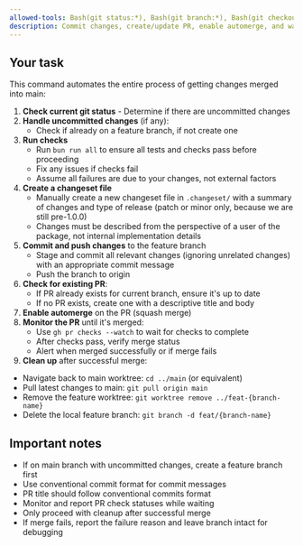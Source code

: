 ```yaml
---
allowed-tools: Bash(git status:*), Bash(git branch:*), Bash(git checkout:*), Bash(git add:*), Bash(git commit:*), Bash(git push:*), Bash(git pull:*), Bash(gh pr:*), Bash(git worktree:*), Bash(cd:*), Bash(pwd:*)
description: Commit changes, create/update PR, enable automerge, and wait for merge
---
```


## Your task

This command automates the entire process of getting changes merged into main:

1. **Check current git status** - Determine if there are uncommitted changes
2. **Handle uncommitted changes** (if any):
   - Check if already on a feature branch, if not create one
3. **Run checks**
   - Run `bun run all` to ensure all tests and checks pass before proceeding
   - Fix any issues if checks fail
   - Assume all failures are due to your changes, not external factors
4. **Create a changeset file**
   - Manually create a new changeset file in `.changeset/` with a summary of changes and type of release (patch or minor only, because we are still pre-1.0.0)
   - Changes must be described from the perspective of a user of the package, not internal implementation details
5. **Commit and push changes** to the feature branch
   - Stage and commit all relevant changes (ignoring unrelated changes) with an appropriate commit message
   - Push the branch to origin
6. **Check for existing PR**:
   - If PR already exists for current branch, ensure it's up to date
   - If no PR exists, create one with a descriptive title and body
7. **Enable automerge** on the PR (squash merge)
8. **Monitor the PR** until it's merged:
   - Use `gh pr checks --watch` to wait for checks to complete
   - After checks pass, verify merge status
   - Alert when merged successfully or if merge fails
9. **Clean up** after successful merge:

- Navigate back to main worktree: `cd ../main` (or equivalent)
- Pull latest changes to main: `git pull origin main`
- Remove the feature worktree: `git worktree remove ../feat-{branch-name}`
- Delete the local feature branch: `git branch -d feat/{branch-name}`

## Important notes

- If on main branch with uncommitted changes, create a feature branch first
- Use conventional commit format for commit messages
- PR title should follow conventional commits format
- Monitor and report PR check statuses while waiting
- Only proceed with cleanup after successful merge
- If merge fails, report the failure reason and leave branch intact for debugging
